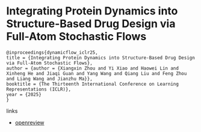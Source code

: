 # Integrating Protein Dynamics into Structure-Based Drug Design via Full-Atom Stochastic Flows

```
@inproceedings{dynamicflow_iclr25,
title = {Integrating Protein Dynamics into Structure-Based Drug Design via Full-Atom Stochastic Flows},
author = {author = {Xiangxin Zhou and Yi Xiao and Haowei Lin and Xinheng He and Jiaqi Guan and Yang Wang and Qiang Liu and Feng Zhou and Liang Wang and Jianzhu Ma}},
booktitle = {The Thirteenth International Conference on Learning Representations (ICLR)},
year = {2025}
}
```

links
- [openreview](https://openreview.net/forum?id=9qS3HzSDNv)
